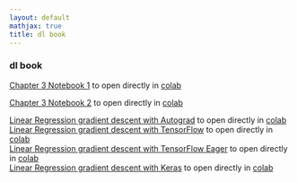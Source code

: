 ```yaml
---
layout: default
mathjax: true
title: dl book
---
```

<h3>dl book</h3>


[Chapter 3 Notebook 1](https://github.com/tensorchiefs/dl_book/blob/master/chapter_03/mse_loss_gradient_descent_1d.ipynb) to open directly in [colab](https://colab.research.google.com/github/tensorchiefs/dl_book/blob/master/chapter_03/mse_loss_gradient_descent_1d.ipynb)  

[Chapter 3 Notebook 2](https://github.com/tensorchiefs/dl_book/blob/master/chapter_03/mse_loss_gradient_descent_2d.ipynb) to open directly in [colab](https://colab.research.google.com/github/tensorchiefs/dl_book/blob/master/chapter_03/mse_loss_gradient_descent_2d.ipynb)  

[Linear Regression gradient descent with Autograd](https://github.com/tensorchiefs/dl_book/blob/master/chapter_03/gradient_descent_with_autograd.ipynb) to open directly in [colab](https://colab.research.google.com/github/tensorchiefs/dl_book/blob/master/chapter_03/gradient_descent_with_autograd.ipynb)   
[Linear Regression gradient descent with TensorFlow](https://github.com/tensorchiefs/dl_book/blob/master/chapter_03/gradient_descent_with_tensorflow.ipynb) to open directly in [colab](https://colab.research.google.com/github/tensorchiefs/dl_book/blob/master/chapter_03/gradient_descent_with_tensorflow.ipynb)  
[Linear Regression gradient descent with TensorFlow Eager](https://github.com/tensorchiefs/dl_book/blob/master/chapter_03/gradient_descent_with_tf_eager.ipynb) to open directly in [colab](https://colab.research.google.com/github/tensorchiefs/dl_book/blob/master/chapter_03/gradient_descent_with_tf_eager.ipynb)  
[Linear Regression gradient descent with Keras](https://github.com/tensorchiefs/dl_book/blob/master/chapter_03/gradient_descent_with_keras.ipynb) to open directly in [colab](https://colab.research.google.com/github/tensorchiefs/dl_book/blob/master/chapter_03/gradient_descent_with_keras.ipynb)

